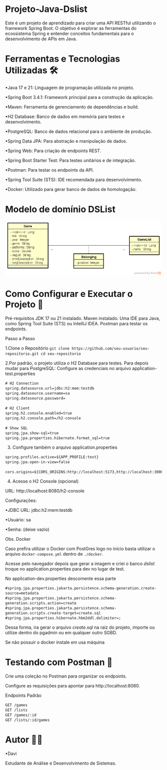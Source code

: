 # Projeto-Java-Dslist

Este é um projeto de aprendizado para criar uma API RESTful utilizando o framework Spring Boot. O objetivo é explorar as ferramentas do ecossistema Spring e entender conceitos fundamentais para o desenvolvimento de APIs em Java.

# Ferramentas e Tecnologias Utilizadas 🛠️

•Java 17 e 21: Linguagem de programação utilizada no projeto.

•Spring Boot 3.4.1: Framework principal para a construção da aplicação.

•Maven: Ferramenta de gerenciamento de dependências e build.

•H2 Database: Banco de dados em memória para testes e desenvolvimento.

•PostgreSQL: Banco de dados relacional para o ambiente de produção.

•Spring Data JPA: Para abstração e manipulação de dados.

•Spring Web: Para criação de endpoints REST.

•Spring Boot Starter Test: Para testes unitários e de integração.

•Postman: Para testar os endpoints da API.

•Spring Tool Suite (STS): IDE recomendada para desenvolvimento.

•Docker: Utilizado para gerar banco de dados de homologação.

# Modelo de domínio DSList

![Modelo de domínio DSList](https://raw.githubusercontent.com/devsuperior/java-spring-dslist/main/resources/dslist-model.png)

# Como Configurar e Executar o Projeto 🚀

Pré-requisitos
JDK 17 ou 21 instalado.
Maven instalado.
Uma IDE para Java, como Spring Tool Suite (STS) ou IntelliJ IDEA.
Postman para testar os endpoints.

Passo a Passo

1.Clone o Repositório
  `git clone https://github.com/seu-usuario/seu-repositorio.git
   cd seu-repositorio`

2.Por padrão, o projeto utiliza o H2 Database para testes. Para depois mudar para PostgreSQL:
  Configure as credenciais no arquivo application-test.properties
  
```
# H2 Connection
spring.datasource.url=jdbc:h2:mem:testdb
spring.datasource.username=sa
spring.datasource.password=

# H2 Client
spring.h2.console.enabled=true
spring.h2.console.path=/h2-console

# Show SQL
spring.jpa.show-sql=true
spring.jpa.properties.hibernate.format_sql=true
```

3. Configure também o arquivo application.properties
   
```
spring.profiles.active=${APP_PROFILE:test}
spring.jpa.open-in-view=false

cors.origins=${CORS_ORIGINS:http://localhost:5173,http://localhost:3000}
```


4. Acesse o H2 Console (opcional)

URL: http://localhost:8080/h2-console

  Configurações:
  
  •JDBC URL: jdbc:h2:mem:testdb
  
  •Usuário: sa
  
  •Senha: (deixe vazio)

Obs. Docker

Caso prefira utilizar o Docker com PostGres logo no início basta utilizar o arquivo `docker-compose.yml` dentro de `./docker`.

Acesse pelo navegador depois que gerar a imagem e criei o banco *dslist* troque no application.properties para dev no lugar de test.

No application-dev.properties descomente essa parte

```
#spring.jpa.properties.jakarta.persistence.schema-generation.create-source=metadata
#spring.jpa.properties.jakarta.persistence.schema-generation.scripts.action=create
#spring.jpa.properties.jakarta.persistence.schema-generation.scripts.create-target=create.sql
#spring.jpa.properties.hibernate.hbm2ddl.delimiter=;
```

Dessa forma, ira gerar o arquivo *create.sql* na raiz do projeto, importe ou utilize dentro do pgadmin ou em qualquer outro SGBD.

Se não possuir o docker instale em usa máquina

# Testando com Postman 🧪
Crie uma coleção no Postman para organizar os endpoints.

Configure as requisições para apontar para http://localhost:8080.

Endpoints Padrão
```
GET /games
GET /lists
GET /games/:id
GET /lists/:id/games
```

# Autor 👨‍💻

•Davi

Estudante de Análise e Desenvolvimento de Sistemas.
